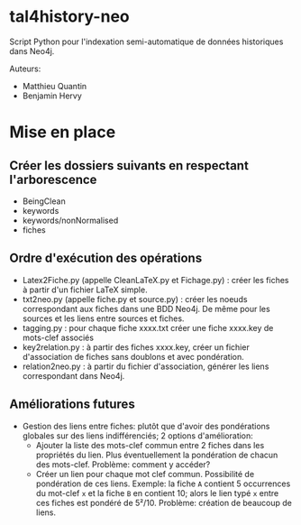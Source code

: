 # tal4history-neo
Script Python pour l'indexation semi-automatique de données historiques dans Neo4j.

Auteurs:
- Matthieu Quantin
- Benjamin Hervy

# Mise en place
## Créer les dossiers suivants en respectant l'arborescence
- BeingClean
- keywords
- keywords/nonNormalised
- fiches

## Ordre d'exécution des opérations
- Latex2Fiche.py (appelle CleanLaTeX.py et Fichage.py) : créer les fiches à partir d'un fichier LaTeX simple.
- txt2neo.py (appelle fiche.py et source.py) : créer les noeuds correspondant aux fiches dans une BDD Neo4j. De même pour les sources et les liens entre sources et fiches.
- tagging.py : pour chaque fiche xxxx.txt créer une fiche xxxx.key de mots-clef associés
- key2relation.py : à partir des fiches xxxx.key, créer un fichier d'association de fiches sans doublons et avec pondération.
- relation2neo.py : à partir du fichier d'association, générer les liens correspondant dans Neo4j.

## Améliorations futures

* Gestion des liens entre fiches: plutôt que d'avoir des pondérations globales sur des liens indifférenciés; 2 options d'amélioration: 
	- Ajouter la liste des mots-clef commun entre 2 fiches dans les propriétés du lien. Plus éventuellement la pondération de chacun des mots-clef. Problème: comment y accéder? 
	- Créer un lien pour chaque mot clef commun. Possibilité de pondération de ces liens. Exemple: la fiche `A` contient 5 occurrences du mot-clef `x` et la fiche `B` en contient 10; alors le lien typé `x` entre ces fiches est pondéré de 5²/10. Problème: création de beaucoup de liens.
